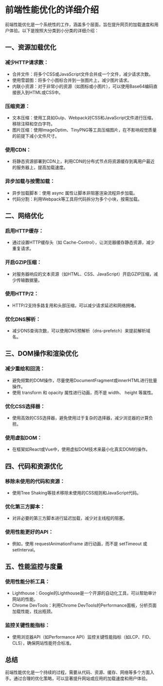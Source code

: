 # 前端性能优化的详细介绍
前端性能优化是一个系统性的工作，涵盖多个层面，旨在提升网页的加载速度和用户体验。以下是按照大分类到小分类的详细介绍：

## 一、资源加载优化

### 减少HTTP请求数：
* 合并文件：将多个CSS或JavaScript文件合并成一个文件，减少请求次数。
* 使用雪碧图：将多个小图标合并到一张图片上，减少图片请求。
* 内联小资源：对于非常小的资源（如图标或小图片），可以使用Base64编码直接嵌入到HTML或CSS中。

### 压缩资源：
* 文本压缩：使用工具如Gulp、Webpack对CSS和JavaScript文件进行压缩，移除注释和空白字符。
* 图片压缩：使用ImageOptim、TinyPNG等工具压缩图片，在不影响视觉质量的前提下减小文件尺寸。

### 使用CDN：
* 将静态资源部署到CDN上，利用CDN的分布式节点将资源缓存到离用户最近的服务器上，提高加载速度。

### 异步加载与按需加载：
* 异步加载脚本：使用 async 属性让脚本非阻塞渲染流程异步加载。
* 代码分割：利用Webpack等工具将代码拆分为多个小块，按需加载。

## 二、网络优化

### 启用HTTP缓存：
* 通过设置HTTP缓存头（如 Cache-Control），让浏览器缓存静态资源，减少重复请求。

### 开启GZIP压缩：
* 对服务器响应的文本资源（如HTML、CSS、JavaScript）开启GZIP压缩，减少传输数据量。

### 使用HTTP/2：
* HTTP/2支持多路复用和头部压缩，可以减少请求延迟和网络拥堵。

### 优化DNS解析：
* 减少DNS查询次数，可以使用DNS预解析（dns-prefetch）来提前解析域名。

## 三、DOM操作和渲染优化

### 减少重绘和回流：
* 避免频繁的DOM操作，尽量使用DocumentFragment或innerHTML进行批量操作。
* 使用 transform 和 opacity 属性进行动画，而不是 width、 height 等属性。

### 优化CSS选择器：
* 使用高效的CSS选择器，避免使用过于复杂的选择器，减少浏览器的计算负担。

### 使用虚拟DOM：
* 在框架如React或Vue中，使用虚拟DOM技术来最小化真实DOM的操作。

## 四、代码和资源优化

### 移除未使用的代码和资源：
* 使用Tree Shaking等技术移除未使用的CSS规则和JavaScript代码。

### 优化第三方脚本：
* 对非必要的第三方脚本进行延迟加载，减少对主线程的阻塞。

### 使用性能更好的API：
* 例如，使用 requestAnimationFrame 进行动画，而不是 setTimeout 或 setInterval。

## 五、性能监控与度量

### 使用性能分析工具：
* Lighthouse：Google的Lighthouse是一个开源的自动化工具，可以帮助审计网站的性能。
* Chrome DevTools：利用Chrome DevTools的Performance面板，分析页面加载性能，找出瓶颈。

### 监控关键性能指标：
* 使用浏览器API（如Performance API）监控关键性能指标（如LCP、FID、CLS），确保网站性能符合标准。

## 总结
前端性能优化是一个持续的过程，需要从代码、资源、缓存、网络等多个方面入手。通过合理的优化策略，可以显著提升网站或应用的加载速度和用户体验。
